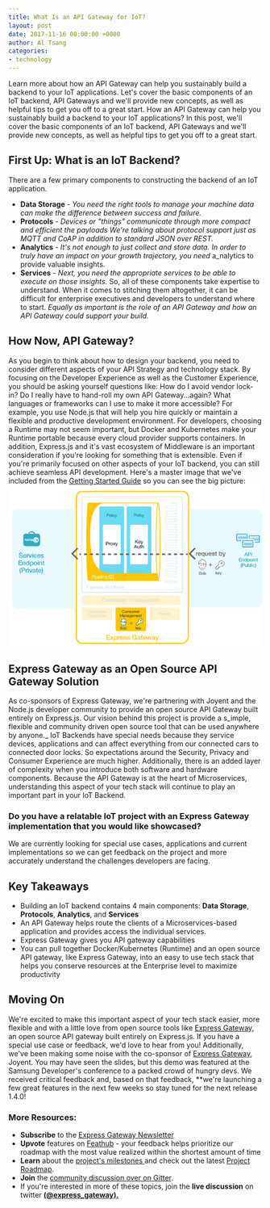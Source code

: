 ```yaml
---
title: What Is an API Gateway for IoT?
layout: post
date: 2017-11-16 00:00:00 +0000
author: Al Tsang
categories:
- technology
---
```

Learn more about how an API Gateway can help you sustainably build a backend to your IoT applications. Let's cover the basic components of an IoT backend, API Gateways and we'll provide new concepts, as well as helpful tips to get you off to a great start.<!--excerpt-->
How an API Gateway can help you sustainably build a backend to your IoT applications? In this post, we'll cover the basic components of an IoT backend, API Gateways and we'll provide new concepts, as well as helpful tips to get you off to a great start.
## First Up: What is an IoT Backend?
There are a few primary components to constructing the backend of an IoT application.
* **Data Storage** - _You need the right tools to manage your machine data can make the difference between success and failure._
* **Protocols** - _Devices or "things" communicate through more compact and efficient the payloads We're talking about protocol support just as MQTT and CoAP in addition to standard JSON over REST._
* **Analytics** - _It's not enough to just collect and store data. In order to truly have an impact on your growth trajectory, you need_ a_nalytics to provide valuable insights.
* **Services** - _Next, you need the appropriate services to be able to execute on those insights._
  So, all of these components take expertise to understand. When it comes to stitching them altogether, it can be difficult for enterprise executives and developers to understand where to start. _Equally as important is the role of an API Gateway and how an API Gateway could support your build._
## How Now, API Gateway?
As you begin to think about how to design your backend, you need to consider different aspects of your API Strategy and technology stack. By focusing on the Developer Experience as well as the Customer Experience, you should be asking yourself questions like: How do I avoid vendor lock-in? Do I really have to hand-roll my own API Gateway...again? What languages or frameworks can I use to make it more accessible? For example, you use Node.js that will help you hire quickly or maintain a flexible and productive development environment. For developers, choosing a Runtime may not seem important, but Docker and Kubernetes make your Runtime portable because every cloud provider supports containers.  In addition, Express.js and it's vast ecosystem of Middleware is an important consideration if you're looking for something that is extensible. Even if you're primarily focused on other aspects of your IoT backend, you can still achieve seamless API development. Here's a master image that we've included from the  [Getting Started Guide](https://www.express-gateway.io/getting-started/ "Express Gateway Getting Started Guide") so you can see the big picture:
![](/assets/img/secure-2.png)
## Express Gateway as an Open Source API Gateway Solution
As co-sponsors of Express Gateway, we're partnering with Joyent and the Node.js developer community to provide an open source API Gateway built entirely on Express.js.
Our vision behind this project is provide a s_imple, flexible and community driven open source tool that can be used anywhere by anyone._
IoT Backends have special needs because they service devices, applications and can affect everything from our connected cars to connected door locks. So expectations around the Security, Privacy and Consumer Experience are much higher. Additionally, there is an added layer of complexity when you introduce both software and hardware components.
Because the API Gateway is at the heart of Microservices, understanding this aspect of your tech stack will continue to play an important part in your IoT Backend.
### Do you have a relatable IoT project with an Express Gateway implementation that you would like showcased?
We are currently looking for special use cases, applications and current implementations so we can get feedback on the project and more accurately understand the challenges developers are facing.
## Key Takeaways
* Building an IoT backend contains 4 main components: **Data Storage**, **Protocols**, **Analytics**, and **Services**
* An API Gateway helps route the clients of a Microservices-based application and provides access the individual services.
* Express Gateway gives you API gateway capabilities
* You can pull together Docker/Kubernetes (Runtime) and an open source API gateway, like Express Gateway, into an easy to use tech stack that helps you conserve resources at the Enterprise level to maximize productivity
## Moving On
We're excited to make this important aspect of your tech stack easier, more flexible and with a little love from open source tools like   [Express Gateway](https://www.express-gateway.io), an open source API gateway built entirely on Express.js. If you have a special use case or feedback, we'd love to hear from you! Additionally, we've been making some noise with the co-sponsor of   [Express Gateway](https://www.express-gateway.io), Joyent. You may have seen the slides, but this demo was featured at the Samsung Developer's conference to a packed crowd of hungry devs. We received critical feedback and, based on that feedback, \*\*we're launching a few great features in the next few weeks so stay tuned for the next release 1.4.0!
### More Resources:
* **Subscribe** to the   [Express Gateway Newsletter](https://eepurl.com/cVOqd5 "Express Gateway Newsletter")
* **Upvote** features on   [Feathub](https://feathub.com/ExpressGateway/express-gateway "Express Gateway on Feathub")  - your feedback helps prioritize our roadmap with the most value realized within the shortest amount of time
* **Learn** about the  [project's milestones ](https://github.com/ExpressGateway/express-gateway/milestones "Express Gateway Project Roadmap")and check out the latest [Project Roadmap](https://github.com/ExpressGateway/express-gateway/milestones "Express Gateway Project Roadmap").
* **Join** the  [community discussion over on Gitter](https://gitter.im/ExpressGateway/express-gateway "Express Gateway Gitter Community").
* If you're interested in more of these topics, join the **live discussion** on twitter [**(@express_gateway).**](https://twitter.com/express_gateway)
